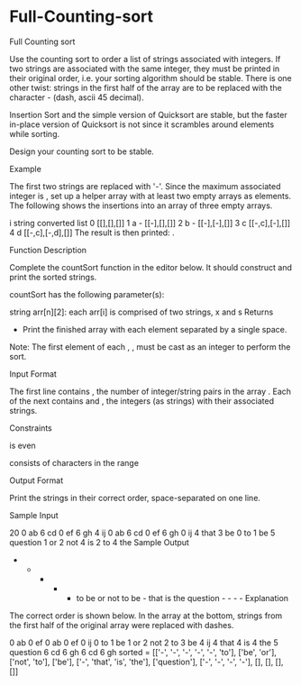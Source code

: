 # Full-Counting-sort
Full Counting sort

Use the counting sort to order a list of strings associated with integers. If two strings are associated with the same integer, they must be printed in their original order, i.e. your sorting algorithm should be stable. There is one other twist: strings in the first half of the array are to be replaced with the character - (dash, ascii 45 decimal).

Insertion Sort and the simple version of Quicksort are stable, but the faster in-place version of Quicksort is not since it scrambles around elements while sorting.

Design your counting sort to be stable.

Example

The first two strings are replaced with '-'. Since the maximum associated integer is , set up a helper array with at least two empty arrays as elements. The following shows the insertions into an array of three empty arrays.

i	string	converted	list
0				[[],[],[]]
1 	a 	-		[[-],[],[]]
2	b	-		[[-],[-],[]]
3	c			[[-,c],[-],[]]
4	d			[[-,c],[-,d],[]]
The result is then printed:  .

Function Description

Complete the countSort function in the editor below. It should construct and print the sorted strings.

countSort has the following parameter(s):

string arr[n][2]: each arr[i] is comprised of two strings, x and s
Returns
- Print the finished array with each element separated by a single space.

Note: The first element of each , , must be cast as an integer to perform the sort.

Input Format

The first line contains , the number of integer/string pairs in the array .
Each of the next  contains  and , the integers (as strings) with their associated strings.

Constraints


 is even


 consists of characters in the range 

Output Format

Print the strings in their correct order, space-separated on one line.

Sample Input

20
0 ab
6 cd
0 ef
6 gh
4 ij
0 ab
6 cd
0 ef
6 gh
0 ij
4 that
3 be
0 to
1 be
5 question
1 or
2 not
4 is
2 to
4 the
Sample Output

- - - - - to be or not to be - that is the question - - - -
Explanation

The correct order is shown below. In the array at the bottom, strings from the first half of the original array were replaced with dashes.

0 ab
0 ef
0 ab
0 ef
0 ij
0 to
1 be
1 or
2 not
2 to
3 be
4 ij
4 that
4 is
4 the
5 question
6 cd
6 gh
6 cd
6 gh
sorted = [['-', '-', '-', '-', '-', 'to'], ['be', 'or'], ['not', 'to'], ['be'], ['-', 'that', 'is', 'the'], ['question'], ['-', '-', '-', '-'], [], [], [], []]
